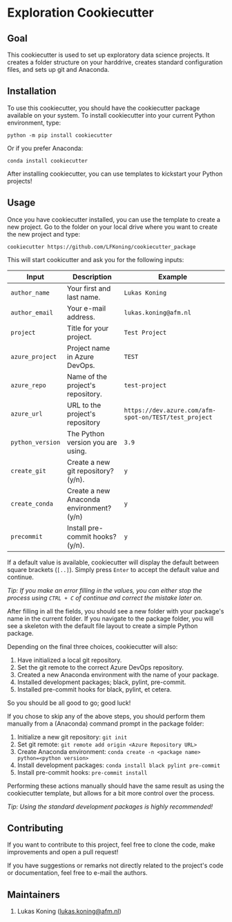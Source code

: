 # Exploration Cookiecutter

## Goal

This cookiecutter is used to set up exploratory data science projects. It creates a
folder structure on your  harddrive, creates standard configuration files, and sets up
git and Anaconda.

## Installation

To use this cookiecutter, you should have the cookiecutter package available on your
system. To install cookiecutter into your current Python environment, type:

```shell
python -m pip install cookiecutter
```

Or if you prefer Anaconda:

```shell
conda install cookiecutter
```

After installing cookiecutter, you can use templates to kickstart your Python projects!

## Usage

Once you have cookiecutter installed, you can use the template to create a new project.
Go to the folder on your local drive where you want to create the new project and type:

```shell
cookiecutter https://github.com/LFKoning/cookiecutter_package
```

This will start cookicutter and ask you for the following inputs:

|Input|Description|Example|
|---|---|---|
|`author_name`|Your first and last name.|`Lukas Koning`|
|`author_email`|Your e-mail address.|`lukas.koning@afm.nl`|
|`project`|Title for your project.|`Test Project`|
|`azure_project`|Project name in Azure DevOps.|`TEST`|
|`azure_repo`|Name of the project's repository.|`test-project`|,
|`azure_url`|URL to the project's repository|`https://dev.azure.com/afm-spot-on/TEST/test_project`|,
|`python_version`|The Python version you are using.|`3.9`|
|`create_git`|Create a new git repository? (y/n).|`y`|
|`create_conda`|Create a new Anaconda environment? (y/n)|`y`|
|`precommit`|Install pre-commit hooks? (y/n).|`y`|

If a default value is available, cookiecutter will display the default between square
brackets (`[..]`). Simply press `Enter` to accept the default value and continue.

*Tip: If you make an error filling in the values, you can either stop the process using
`CTRL + C` of continue and correct the mistake later on.*

After filling in all the fields, you should see a new folder with your package's name in
the current folder. If you navigate to the package folder, you will see a skeleton with
the default file layout to create a simple Python package.

Depending on the final three choices, cookiecutter will also:

1. Have initialized a local git repository.
2. Set the git remote to the correct Azure DevOps repository.
3. Created a new Anaconda environment with the name of your package.
4. Installed development packages; black, pylint, pre-commit.
5. Installed pre-commit hooks for black, pylint, et cetera.

So you should be all good to go; good luck!

If you chose to skip any of the above steps, you should perform them manually from a
(Anaconda) command prompt in the package folder:

1. Initialize a new git repository: `git init`
2. Set git remote: `git remote add origin <Azure Repository URL>`
3. Create Anaconda environment: `conda create -n <package name> python=<python version>`
4. Install development packages: `conda install black pylint pre-commit`
5. Install pre-commit hooks: `pre-commit install`

Performing these actions manually should have the same result as using the cookiecutter
template, but allows for a bit more control over the process.

*Tip: Using the standard development packages is highly recommended!*

## Contributing

If you want to contribute to this project, feel free to clone the code, make
improvements and open a pull request!

If you have suggestions or remarks not directly related to the project's code or
documentation, feel free to e-mail the authors.

## Maintainers

1. Lukas Koning (lukas.koning@afm.nl)
